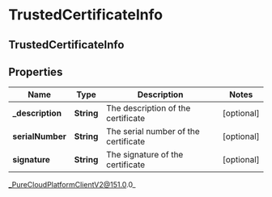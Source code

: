 # TrustedCertificateInfo

## TrustedCertificateInfo

## Properties

|Name | Type | Description | Notes|
|------------ | ------------- | ------------- | -------------|
| **_description** | **String** | The description of the certificate | [optional] |
| **serialNumber** | **String** | The serial number of the certificate | [optional] |
| **signature** | **String** | The signature of the certificate | [optional] |



_PureCloudPlatformClientV2@151.0.0_
